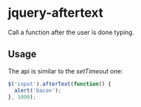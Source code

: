 # jquery-aftertext

Call a function after the user is done typing. 

## Usage

The api is similar to the _setTimeout_ one:

```javascript
$('input').afterText(function() {
  alert('bacon');
}, 1000);
```